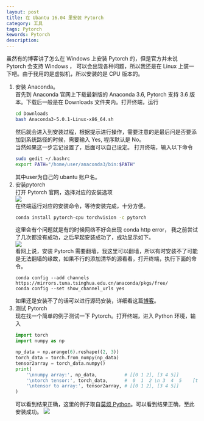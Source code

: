 ```yaml
---
layout: post
title: 在 Ubantu 16.04 里安装 Pytorch
category: 工具
tags: Pytorch
kewords: Pytorch
description:
---
```

虽然有的博客讲了怎么在 Windows 上安装 Pytorch 的，但是官方并未说 Pytorch 会支持 Windows ， 可以会出现各种问题，所以我还是在 Linux 上装一下吧。由于我用的是虚拟机，所以安装的是 CPU 版本的。

1. 安装 Anaconda。  
首先到 Anaconda 官网上下载最新版的 Anaconda 3.6, Pytorch 支持 3.6 版本。下载后一般是在 Downloads 文件夹内。打开终端，运行
    ```bash
    cd Downloads
    bash Anaconda3-5.0.1-Linux-x86_64.sh
    ```
     然后就会进入到安装过程，根据提示进行操作，需要注意的是最后问是否要添加到系统路径的时候，需要输入 Yes, 程序默认是 No。  
    当然如果这一步忘记设置了，后面可以自己设定。
    打开终端，输入以下命令
    ```bash
    sudo gedit ~/.bashrc 
    export PATH="/home/user/anaconda3/bin:$PATH"
    ```
    其中user为自己的 ubantu 账户名。
2. 安装pytorch  
打开 Pytorch 官网，选择对应的安装选项  
![](http://ww1.sinaimg.cn/mw690/006CYpBYgy1fnfvwujnhmj30t60bcdgw.jpg)  
在终端运行对应的安装命令，等待安装完成，十分方便。
    ```bash
    conda install pytorch-cpu torchvision -c pytorch
    ```
    这里会有个问题就是有的时候网络不好会出现 conda http error， 我之前尝试了几次都没有成功，之后早起安装成功了，成功显示如下。  
![](http://ww1.sinaimg.cn/mw690/006CYpBYgy1fnfw1l9u4pj30kd09w75p.jpg)  
看网上说，安装 Pytorch 需要翻墙，我这里可以翻墙，所以有时安装不了可能是无法翻墙的缘故，如果不行的添加清华的源看看，打开终端，执行下面的命令。
    ```shell
    conda config --add channels https://mirrors.tuna.tsinghua.edu.cn/anaconda/pkgs/free/
    conda config --set show_channel_urls yes
    ```  
    如果还是安装不了的话可以进行源码安装，详细看这篇[博客](https://www.jianshu.com/p/50ef56ff79ae)。  
3. 测试 Pytorch  
现在找一个简单的例子测试一下 Pytorch。打开终端，进入 Python 环境，输入
    ```python
    import torch
    import numpy as np

    np_data = np.arange(6).reshape((2, 3))
    torch_data = torch.from_numpy(np_data)
    tensor2array = torch_data.numpy()
    print(
        '\nnumpy array:', np_data,          # [[0 1 2], [3 4 5]]
        '\ntorch tensor:', torch_data,      #  0  1  2 \n 3  4  5    [torch.LongTensor of size 2x3]
        '\ntensor to array:', tensor2array, # [[0 1 2], [3 4 5]]
    )
    ```  
    可以看到结果正确，这里的例子取自[莫烦 Python](https://morvanzhou.github.io/tutorials/machine-learning/torch/2-01-torch-numpy/)。可以看到结果正确，至此安装成功。
    ![](http://ww1.sinaimg.cn/mw690/006CYpBYgy1fnfwuaw1dxj30ke0620t1.jpg)
